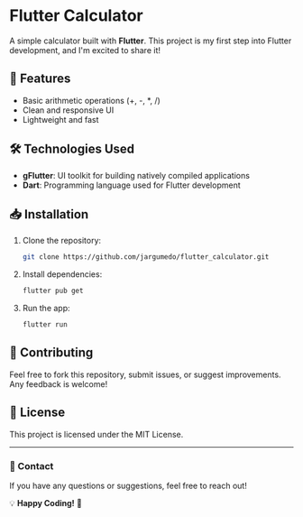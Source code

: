 # Flutter Calculator

A simple calculator built with **Flutter**. This project is my first step into Flutter development, and I'm excited to share it!

## 🚀 Features

- Basic arithmetic operations (+, -, \*, /)
- Clean and responsive UI
- Lightweight and fast


## 🛠️ Technologies Used

- **gFlutter**: UI toolkit for building natively compiled applications
- **Dart**: Programming language used for Flutter development

## 📥 Installation

1. Clone the repository:
   ```sh
   git clone https://github.com/jargumedo/flutter_calculator.git
   ```
2. Install dependencies:
   ```sh
   flutter pub get
   ```
3. Run the app:
   ```sh
   flutter run
   ```

## 🤝 Contributing

Feel free to fork this repository, submit issues, or suggest improvements. Any feedback is welcome!

## 📜 License

This project is licensed under the MIT License.

---

### 📩 Contact

If you have any questions or suggestions, feel free to reach out!

💡 **Happy Coding!** 🚀


